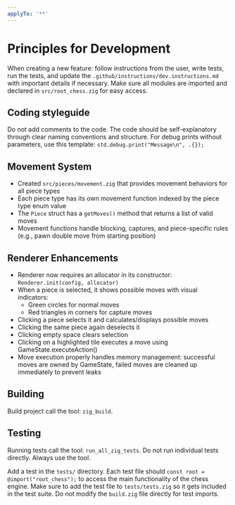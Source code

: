 ```yaml
---
applyTo: '**'
---
```

# Principles for Development
When creating a new feature: follow instructions from the user, write tests, run the tests, and update the `.github/instructions/dev.instructions.md` with important details if necessary.
Make sure all modules are imported and declared in `src/root_chess.zig` for easy access.

## Coding styleguide
Do not add comments to the code. The code should be self-explanatory through clear naming conventions and structure.
For debug prints without parameters, use this template: `std.debug.print("Message\n", .{});`

## Movement System
- Created `src/pieces/movement.zig` that provides movement behaviors for all piece types
- Each piece type has its own movement function indexed by the piece type enum value
- The `Piece` struct has a `getMoves()` method that returns a list of valid moves
- Movement functions handle blocking, captures, and piece-specific rules (e.g., pawn double move from starting position)

## Renderer Enhancements
- Renderer now requires an allocator in its constructor: `Renderer.init(config, allocator)`
- When a piece is selected, it shows possible moves with visual indicators:
  - Green circles for normal moves
  - Red triangles in corners for capture moves
- Clicking a piece selects it and calculates/displays possible moves
- Clicking the same piece again deselects it
- Clicking empty space clears selection
- Clicking on a highlighted tile executes a move using GameState.executeAction()
- Move execution properly handles memory management: successful moves are owned by GameState, failed moves are cleaned up immediately to prevent leaks

## Building
Build project call the tool: `zig_build`.

## Testing

Running tests call the tool: `run_all_zig_tests`.
Do not run individual tests directly. Always use the tool.

Add a test in the `tests/` directory. Each test file should `const root = @import("root_chess");` to access the main functionality of the chess engine.
Make sure to add the test file to `tests/tests.zig` so it gets included in the test suite. Do not modify the `build.zig` file directly for test imports.